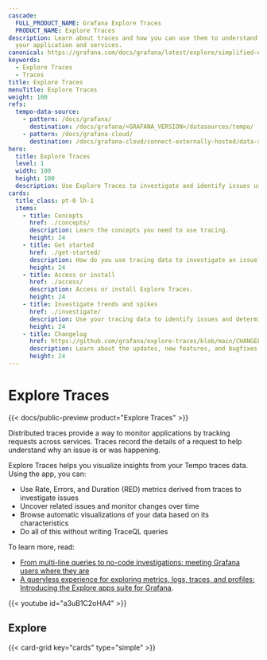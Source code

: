 ```yaml
---
cascade:
  FULL_PRODUCT_NAME: Grafana Explore Traces
  PRODUCT_NAME: Explore Traces
description: Learn about traces and how you can use them to understand and troubleshoot
  your application and services.
canonical: https://grafana.com/docs/grafana/latest/explore/simplified-exploration/traces/
keywords:
  - Explore Traces
  - Traces
title: Explore Traces
menuTitle: Explore Traces
weight: 100
refs:
  tempo-data-source:
    - pattern: /docs/grafana/
      destination: /docs/grafana/<GRAFANA_VERSION>/datasources/tempo/
    - pattern: /docs/grafana-cloud/
      destination: /docs/grafana-cloud/connect-externally-hosted/data-sources/tempo/
hero:
  title: Explore Traces
  level: 1
  width: 100
  height: 100
  description: Use Explore Traces to investigate and identify issues using tracing data.
cards:
  title_class: pt-0 lh-1
  items:
    - title: Concepts
      href: ./concepts/
      description: Learn the concepts you need to use tracing.
      height: 24
    - title: Get started
      href: ./get-started/
      description: How do you use tracing data to investigate an issue? Start here.
      height: 24
    - title: Access or install
      href: ./access/
      description: Access or install Explore Traces.
      height: 24
    - title: Investigate trends and spikes
      href: ./investigate/
      description: Use your tracing data to identify issues and determine the root cause.
      height: 24
    - title: Changelog
      href: https://github.com/grafana/explore-traces/blob/main/CHANGELOG.md
      description: Learn about the updates, new features, and bugfixes in this version.
      height: 24
---
```


# Explore Traces
<!-- Use this for the product name {{< param "PRODUCT_NAME" >}} -->

{{< docs/public-preview product="Explore Traces" >}}

Distributed traces provide a way to monitor applications by tracking requests across services.
Traces record the details of a request to help understand why an issue is or was happening.

Explore Traces helps you visualize insights from your Tempo traces data.
Using the app, you can:

* Use Rate, Errors, and Duration (RED) metrics derived from traces to investigate issues
* Uncover related issues and monitor changes over time
* Browse automatic visualizations of your data based on its characteristics
* Do all of this without writing TraceQL queries

To learn more, read:
* [From multi-line queries to no-code investigations: meeting Grafana users where they are](https://grafana.com/blog/2024/10/22/from-multi-line-queries-to-no-code-investigations-meeting-grafana-users-where-they-are/)
* [A queryless experience for exploring metrics, logs, traces, and profiles: Introducing the Explore apps suite for Grafana](https://grafana.com/blog/2024/09/24/queryless-metrics-logs-traces-profiles/).

{{< youtube id="a3uB1C2oHA4" >}}

## Explore

{{< card-grid key="cards" type="simple" >}}
